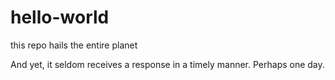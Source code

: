 # hello-world
this repo hails the entire planet


And yet, it seldom receives a response in a timely manner. Perhaps one day.
